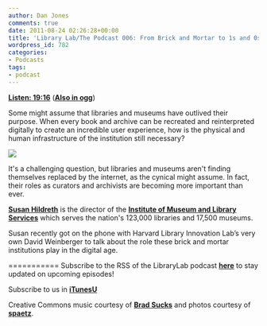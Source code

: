 ```yaml
---
author: Dan Jones
comments: true
date: 2011-08-24 02:26:28+00:00
title: 'Library Lab/The Podcast 006: From Brick and Mortar to 1s and 0s'
wordpress_id: 782
categories:
- Podcasts
tags:
- podcast
---
```


[**Listen: 19:16**](http://librarylab.law.harvard.edu/blog/wp-content/uploads/podcast/2011-08-23_susan.mp3)
([**Also in ogg**](http://librarylab.law.harvard.edu/blog/wp-content/uploads/podcast/2011-08-23_susan.ogg))

Some might assume that libraries and museums have outlived their purpose. When every book and archive can be recreated and reinterpreted digitally to create an incredible user experience, how is the physical and human infrastructure of the institution still necessary?



![](http://farm4.static.flickr.com/3593/4603316902_76443bea98_b.jpg)



It's a challenging question, but libraries and museums aren't finding themselves replaced by the internet, as the cynical might assume. In fact, their roles as curators and archivists are becoming more important than ever.

[**Susan Hildreth**](http://www.imls.gov/about/staffdetail.aspx?StaffId=18) is the director of the [**Institute of Museum and Library Services**](http://www.imls.gov/) which serves the nation's 123,000 libraries and 17,500 museums.

Susan recently got on the phone with Harvard Library Innovation Lab’s very own David Weinberger to talk about the role these brick and mortar institutions play in the digital age.

===========
Subscribe to the RSS of the LibraryLab podcast [**here**](http://librarylab.law.harvard.edu/blog/category/podcast/) to stay updated on upcoming episodes!

Subscribe to us in [**iTunesU**](http://itunes.apple.com/WebObjects/MZStore.woa/wa/viewPodcast?id=457060447)

Creative Commons music courtesy of [**Brad Sucks**](http://www.bradsucks.net/albums/guess-whos-a-mess/) and photos courtesy of [**spaetz**](http://www.flickr.com/photos/spaetz/4603316902/sizes/l/in/photostream/).

